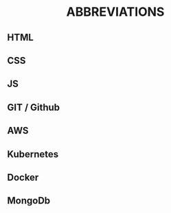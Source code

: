<h1 align="center">ABBREVIATIONS</h1>

<h2>HTML</h2>

<h2>CSS</h2>

<h2>JS</h2>

<h2>GIT / Github</h2>

<h2>AWS</h2>

<h2>Kubernetes</h2>

<h2>Docker</h2>

<h2>MongoDb</h2>
